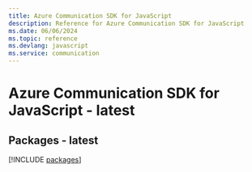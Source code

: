 ```yaml
---
title: Azure Communication SDK for JavaScript
description: Reference for Azure Communication SDK for JavaScript
ms.date: 06/06/2024
ms.topic: reference
ms.devlang: javascript
ms.service: communication
---
```

# Azure Communication SDK for JavaScript - latest
## Packages - latest
[!INCLUDE [packages](communication-index.md)]
